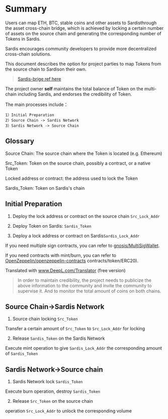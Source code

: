 # Summary

Users can map ETH, BTC, stable coins and other assets to Sardisthrough the asset cross-chain bridge, which is achieved by locking a certain number of assets on the source chain and generating the corresponding number of Tokens in Sardis.

Sardis encourages community developers to provide more decentralized cross-chain solutions.

This document describes the option for project parties to map Tokens from the source chain to Sardison their own.

> [Sardis-brige ref here](./hecobridge.md)

The project owner **self** maintains the total balance of Token on the multi-chain including Sardis, and endorses the credibility of Token.

The main processes include：

```
1）Initial Preparation
2）Source Chain -> Sardis Network
3）Sardis Network -> Source Chain
```

## Glossary 

Source Chain: The source chain where the Token is located (e.g. Ethereum)

Src_Token: Token on the source chain, possibly a contract, or a native Token

Locked address or contract: the address used to lock the Token

Sardis_Token: Token on Sardis's chain
## Initial Preparation

1) Deploy the lock address or contract on the source chain `Src_Lock_Addr`

2) Deploy Token on Sardis: `Sardis_Token`

3) Deploy a lock address or contract on Sardis`Sardis_Lock_Addr`

If you need multiple sign contracts, you can refer to [gnosis/MultiSigWallet](https://github.com/gnosis/MultiSigWallet).

If you need contracts with mint/burn, you can refer to [OpenZeppelin/openzeppelin-contracts](https://github.com/OpenZeppelin/openzeppelin-contracts/tree/master/) contracts/token/ERC20).

Translated with www.DeepL.com/Translator (free version)

> In order to maintain credibility, the project needs to publicize the above information to the community and invite the community to supervise it. And to monitor the total amount of coins on both chains.

## Source Chain->Sardis Network

1) Source chain locking `Src_Token`

Transfer a certain amount of `Src_Token` to `Src_Lock_Addr` for locking

2) Release `Sardis_Token` on the Sardis Network

Execute mint operation to give `Sardis_Lock_Addr` the corresponding amount of `Sardis_Token`

## Sardis Network->Source chain

1) Sardis Network lock `Sardis_Token`

Execute burn operation, destroy `Sardis_Token`

2) Release `Src_Token` on the source chain

operation `Src_Lock_Addr` to unlock the corresponding volume